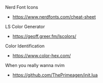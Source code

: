 Nerd Font Icons

- https://www.nerdfonts.com/cheat-sheet

LS Color Generator

- https://geoff.greer.fm/lscolors/

Color Identification

- https://www.color-hex.com/

When you really wanna nvim

- https://github.com/ThePrimeagen/init.lua
